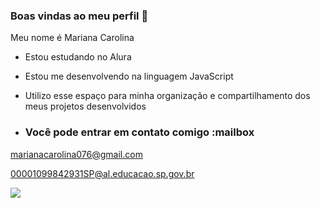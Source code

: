 ### Boas vindas ao meu perfil 💜

Meu nome é Mariana Carolina

- Estou estudando no Alura
- Estou me desenvolvendo na linguagem JavaScript
- Utilizo esse espaço para minha organização e compartilhamento dos meus projetos desenvolvidos

- ### Você pode entrar em contato comigo :mailbox

marianacarolina076@gmail.com

00001099842931SP@al.educacao.sp.gov.br

![](https://media.tenor.com/h5VyJy3Ph_wAAAAM/chopper-one-piece-chopper.gif)
